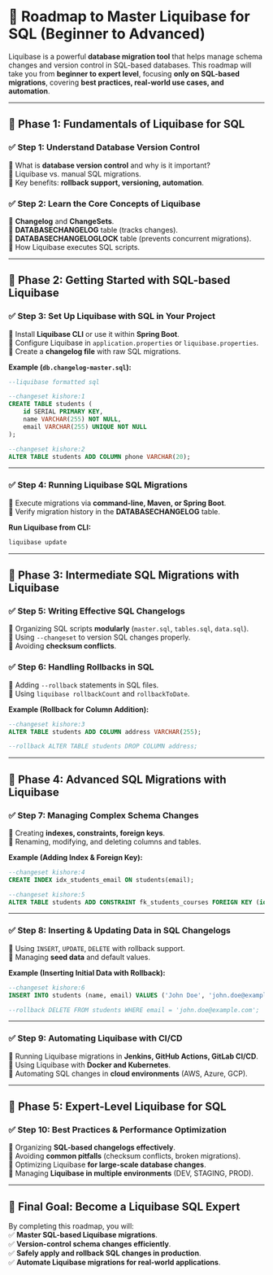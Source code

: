 # 🚀 **Roadmap to Master Liquibase for SQL (Beginner to Advanced)**  

Liquibase is a powerful **database migration tool** that helps manage schema changes and version control in SQL-based databases. This roadmap will take you from **beginner to expert level**, focusing **only on SQL-based migrations**, covering **best practices, real-world use cases, and automation**.  

---

## 📌 **Phase 1: Fundamentals of Liquibase for SQL**  

### ✅ **Step 1: Understand Database Version Control**  
🔹 What is **database version control** and why is it important?  
🔹 Liquibase vs. manual SQL migrations.  
🔹 Key benefits: **rollback support, versioning, automation**.  

### ✅ **Step 2: Learn the Core Concepts of Liquibase**  
🔹 **Changelog** and **ChangeSets**.  
🔹 **DATABASECHANGELOG** table (tracks changes).  
🔹 **DATABASECHANGELOGLOCK** table (prevents concurrent migrations).  
🔹 How Liquibase executes SQL scripts.  

---

## 📌 **Phase 2: Getting Started with SQL-based Liquibase**  

### ✅ **Step 3: Set Up Liquibase with SQL in Your Project**  
🔹 Install **Liquibase CLI** or use it within **Spring Boot**.  
🔹 Configure Liquibase in `application.properties` or `liquibase.properties`.  
🔹 Create a **changelog file** with raw SQL migrations.  

**Example (`db.changelog-master.sql`):**  
```sql
--liquibase formatted sql

--changeset kishore:1
CREATE TABLE students (
    id SERIAL PRIMARY KEY,
    name VARCHAR(255) NOT NULL,
    email VARCHAR(255) UNIQUE NOT NULL
);

--changeset kishore:2
ALTER TABLE students ADD COLUMN phone VARCHAR(20);
```

---

### ✅ **Step 4: Running Liquibase SQL Migrations**  
🔹 Execute migrations via **command-line, Maven, or Spring Boot**.  
🔹 Verify migration history in the **DATABASECHANGELOG** table.  

**Run Liquibase from CLI:**  
```sh
liquibase update
```

---

## 📌 **Phase 3: Intermediate SQL Migrations with Liquibase**  

### ✅ **Step 5: Writing Effective SQL Changelogs**  
🔹 Organizing SQL scripts **modularly** (`master.sql`, `tables.sql`, `data.sql`).  
🔹 Using `--changeset` to version SQL changes properly.  
🔹 Avoiding **checksum conflicts**.  

### ✅ **Step 6: Handling Rollbacks in SQL**  
🔹 Adding `--rollback` statements in SQL files.  
🔹 Using `liquibase rollbackCount` and `rollbackToDate`.  

**Example (Rollback for Column Addition):**  
```sql
--changeset kishore:3
ALTER TABLE students ADD COLUMN address VARCHAR(255);

--rollback ALTER TABLE students DROP COLUMN address;
```

---

## 📌 **Phase 4: Advanced SQL Migrations with Liquibase**  

### ✅ **Step 7: Managing Complex Schema Changes**  
🔹 Creating **indexes, constraints, foreign keys**.  
🔹 Renaming, modifying, and deleting columns and tables.  

**Example (Adding Index & Foreign Key):**  
```sql
--changeset kishore:4
CREATE INDEX idx_students_email ON students(email);

--changeset kishore:5
ALTER TABLE students ADD CONSTRAINT fk_students_courses FOREIGN KEY (id) REFERENCES courses(student_id);
```

---

### ✅ **Step 8: Inserting & Updating Data in SQL Changelogs**  
🔹 Using `INSERT`, `UPDATE`, `DELETE` with rollback support.  
🔹 Managing **seed data** and default values.  

**Example (Inserting Initial Data with Rollback):**  
```sql
--changeset kishore:6
INSERT INTO students (name, email) VALUES ('John Doe', 'john.doe@example.com');

--rollback DELETE FROM students WHERE email = 'john.doe@example.com';
```

---

### ✅ **Step 9: Automating Liquibase with CI/CD**  
🔹 Running Liquibase migrations in **Jenkins, GitHub Actions, GitLab CI/CD**.  
🔹 Using Liquibase with **Docker and Kubernetes**.  
🔹 Automating SQL changes in **cloud environments** (AWS, Azure, GCP).  

---

## 📌 **Phase 5: Expert-Level Liquibase for SQL**  

### ✅ **Step 10: Best Practices & Performance Optimization**  
🔹 Organizing **SQL-based changelogs effectively**.  
🔹 Avoiding **common pitfalls** (checksum conflicts, broken migrations).  
🔹 Optimizing Liquibase **for large-scale database changes**.  
🔹 Managing **Liquibase in multiple environments** (DEV, STAGING, PROD).  

---

## 🎯 **Final Goal: Become a Liquibase SQL Expert**  

By completing this roadmap, you will:  
✅ **Master SQL-based Liquibase migrations**.  
✅ **Version-control schema changes efficiently**.  
✅ **Safely apply and rollback SQL changes in production**.  
✅ **Automate Liquibase migrations for real-world applications**.  

